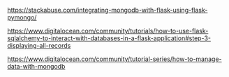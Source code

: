 https://stackabuse.com/integrating-mongodb-with-flask-using-flask-pymongo/

https://www.digitalocean.com/community/tutorials/how-to-use-flask-sqlalchemy-to-interact-with-databases-in-a-flask-application#step-3-displaying-all-records

https://www.digitalocean.com/community/tutorial-series/how-to-manage-data-with-mongodb
